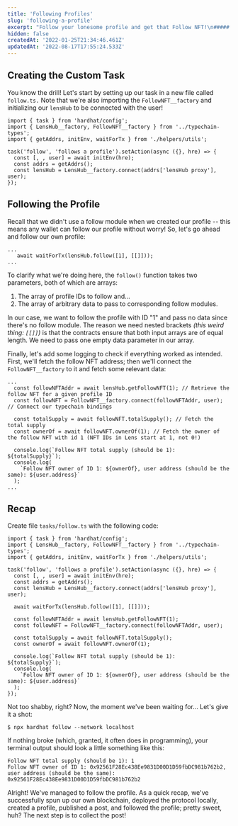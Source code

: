 ```yaml
---
title: 'Following Profiles'
slug: 'following-a-profile'
excerpt: "Follow your lonesome profile and get that Follow NFT!\n##### Jump to [Recap](#recap) to get the full source code 🌿"
hidden: false
createdAt: '2022-01-25T21:34:46.461Z'
updatedAt: '2022-08-17T17:55:24.533Z'
---
```


## Creating the Custom Task

You know the drill! Let's start by setting up our task in a new file called `follow.ts.` Note that we're also importing the `FollowNFT__factory` and initializing our `lensHub` to be connected with the user!

```
import { task } from 'hardhat/config';
import { LensHub__factory, FollowNFT__factory } from '../typechain-types';
import { getAddrs, initEnv, waitForTx } from './helpers/utils';

task('follow', 'follows a profile').setAction(async ({}, hre) => {
  const [, , user] = await initEnv(hre);
  const addrs = getAddrs();
  const lensHub = LensHub__factory.connect(addrs['lensHub proxy'], user);
});
```

## Following the Profile

Recall that we didn't use a follow module when we created our profile -- this means any wallet can follow our profile without worry! So, let's go ahead and follow our own profile:

```
...
   await waitForTx(lensHub.follow([1], [[]]));
...
```

To clarify what we're doing here, the `follow()` function takes two parameters, both of which are arrays:

1. The array of profile IDs to follow and...
2. The array of arbitrary data to pass to corresponding follow modules.

In our case, we want to follow the profile with ID "1" and pass no data since there's no follow module. The reason we need nested brackets _(this weird thing: `[[]]`)_ is that the contracts ensure that both input arrays are of equal length. We need to pass one empty data parameter in our array.

Finally, let's add some logging to check if everything worked as intended. First, we'll fetch the follow NFT address; then we'll connect the `FollowNFT__factory` to it and fetch some relevant data:

```
...
  const followNFTAddr = await lensHub.getFollowNFT(1); // Retrieve the follow NFT for a given profile ID
  const followNFT = FollowNFT__factory.connect(followNFTAddr, user); // Connect our typechain bindings

  const totalSupply = await followNFT.totalSupply(); // Fetch the total supply
  const ownerOf = await followNFT.ownerOf(1); // Fetch the owner of the follow NFT with id 1 (NFT IDs in Lens start at 1, not 0!)

  console.log(`Follow NFT total supply (should be 1): ${totalSupply}`);
  console.log(
    `Follow NFT owner of ID 1: ${ownerOf}, user address (should be the same): ${user.address}`
  );
...
```

## Recap

Create file `tasks/follow.ts` with the following code:

```
import { task } from 'hardhat/config';
import { LensHub__factory, FollowNFT__factory } from '../typechain-types';
import { getAddrs, initEnv, waitForTx } from './helpers/utils';

task('follow', 'follows a profile').setAction(async ({}, hre) => {
  const [, , user] = await initEnv(hre);
  const addrs = getAddrs();
  const lensHub = LensHub__factory.connect(addrs['lensHub proxy'], user);

  await waitForTx(lensHub.follow([1], [[]]));

  const followNFTAddr = await lensHub.getFollowNFT(1);
  const followNFT = FollowNFT__factory.connect(followNFTAddr, user);

  const totalSupply = await followNFT.totalSupply();
  const ownerOf = await followNFT.ownerOf(1);

  console.log(`Follow NFT total supply (should be 1): ${totalSupply}`);
  console.log(
    `Follow NFT owner of ID 1: ${ownerOf}, user address (should be the same): ${user.address}`
  );
});
```

Not too shabby, right? Now, the moment we've been waiting for… Let's give it a shot:

```
$ npx hardhat follow --network localhost
```

If nothing broke (which, granted, it often does in programming), your terminal output should look a little something like this:

```
Follow NFT total supply (should be 1): 1
Follow NFT owner of ID 1: 0x92561F28Ec438Ee9831D00D1D59fbDC981b762b2, user address (should be the same): 0x92561F28Ec438Ee9831D00D1D59fbDC981b762b2
```

Alright! We've managed to follow the profile. As a quick recap, we've successfully spun up our own blockchain, deployed the protocol locally, created a profile, published a post, and followed the profile; pretty sweet, huh? The next step is to collect the post!
